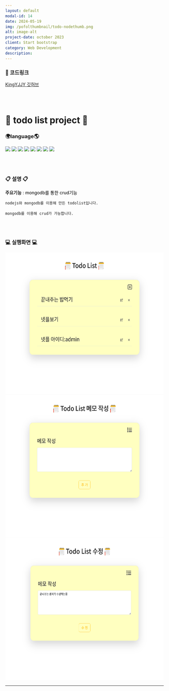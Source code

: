 ```yaml
---
layout: default
modal-id: 14
date: 2024-05-19
img: /pofolthumbnail/todo-nodethumb.png
alt: image-alt
project-date: october 2023
client: Start bootstrap
category: Web Development
description: 
---
```


### 📌 코드링크 
 [KingYJJY 깃허브](https://github.com/kingyjjy/todolist-nodejs "https://github.com/kingyjjy/todolist-nodejs")
  
<br><br/>


# 📒 todo list project 📝
### 🌍language🌎
 <img src="https://img.shields.io/badge/node.js-339933?style=for-the-badge&logo=Node.js&logoColor=white">
  <img src="https://img.shields.io/badge/mongoDB-47A248?style=for-the-badge&logo=MongoDB&logoColor=white">
  <img src="https://img.shields.io/badge/nunjucks-1C4913?style=for-the-badge&logo=nunjucks&logoColor=white">
 <img src="https://img.shields.io/badge/bootstrap-7952B3?style=for-the-badge&logo=bootstrap&logoColor=white">
  <img src="https://img.shields.io/badge/html5-E34F26?style=for-the-badge&logo=html5&logoColor=white"> 
  <img src="https://img.shields.io/badge/css-1572B6?style=for-the-badge&logo=css3&logoColor=white"> 
  <img src="https://img.shields.io/badge/javascript-F7DF1E?style=for-the-badge&logo=javascript&logoColor=black"> 
  <img src="https://img.shields.io/badge/jquery-0769AD?style=for-the-badge&logo=jquery&logoColor=white">

<br><br/>

  
### 📋 설명 📋
 **주요기능** : <span style="color:black">mongodb를 통한 crud기능</span>

    nodejs와 mongodb를 이용해 만든 todolist입니다.

    mongodb를 이용해 crud가 가능합니다.


<br><br/>

### 💻 실행화면 💻
<img src="../img/project/todo-nodejs/first.png" width="600" height="450">  
<img src="../img/project/todo-nodejs/create.png" width="600" height="450">  
<img src="../img/project/todo-nodejs/update.png" width="600" height="450">  
 








---